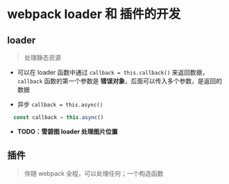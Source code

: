 # webpack loader 和 插件的开发

## loader

> 处理静态资源

- 可以在 loader 函数中通过 `callback = this.callback()` 来返回数据，`callback` 函数的第一个参数是 **错误对象**，后面可以传入多个参数，是返回的数据

- 异步 `callback = this.async()`

```js
  const callback = this.async()
```

- **TODO：雪碧图 loader 处理图片位置**

## 插件

> 伴随 webpack 全程，可以处理任何；一个构造函数

